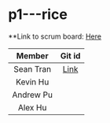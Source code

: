 # p1---rice

**Link to scrum board: [Here](https://github.com/sgtran/p1---rice/projects/1)

| Member | Git id |
| :---:   | :-: |
| Sean Tran | [Link](https://github.com/sgtran) |
| Kevin Hu |  |
| Andrew Pu | |
| Alex Hu | |